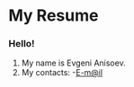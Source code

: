 # My Resume #
### Hello! ###
1. My name is Evgeni Anisoev.
2. My contacts:
            -[E-m@il]( trash_jack@mail.ru  "Send to my mail")
